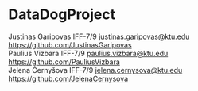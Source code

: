 # DataDogProject

Justinas Garipovas IFF-7/9 justinas.garipovas@ktu.edu https://github.com/JustinasGaripovas </br>
Paulius Vizbara IFF-7/9 paulius.vizbara@ktu.edu https://github.com/PauliusVizbara </br>
Jelena Černyšova IFF-7/9 jelena.cernysova@ktu.edu https://github.com/JelenaCernysova </br>